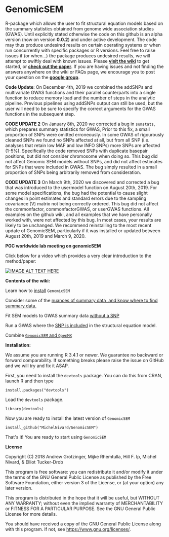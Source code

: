# GenomicSEM

R-package which allows the user to fit structural equation models 
based on the summary statistics obtained from genome wide association studies (GWAS). Until explicitly stated otherwise the code on this github is an alpha version (now on version **0.0.2**) and under active development. The code may thus produce undesired results on certain operating systems or when run concurrently with specific packages or R versions. Feel free to raise issues if (or when...) the package produces undesired results, we will attempt to swiftly deal with known issues. Please  **[visit the wiki](https://github.com/MichelNivard/GenomicSEM/wiki)** to get started, or **[check out the paper](https://www.nature.com/articles/s41562-019-0566-x)**. If you are having issues and not finding the answers anywhere on the wiki or FAQs page, we encourage you to post your question on the **[google group](https://groups.google.com/forum/#!forum/genomic-sem-users)**.

**Code Update**: On December 4th, 2019 we combined the addSNPs and multivariate GWAS functions and their parallel counterparts into a single function to reduce memory load and the number of steps in the analytic pipeline. Previous pipelines using addSNPs output can still be used, but the user will need to be sure to specify the correct arguments for the GWAS functions in the subsequent step. 

**CODE UPDATE 2** On January 8th, 2020 we corrected a bug in `sumstats`, which prepares summary statistics for GWAS, Prior to this fix, a small proportion of SNPs were omitted erroneously. In some GWAS of rigourously cleaned SNPs we found no SNPs affected at all, but from all SNP (i.e. analyses that retain low MAF and low INFO SNPs) more SNPs are affected (1-5%). Specifically the code removed SNPs with duplicate basepair positions, but did not consider chromosome when doing so. This bug did not affect Genomic SEM models without SNPs, and did not affect estimates for SNPs that were included in GWAS. The bug simply resulted in a small proportion of SNPs being arbitrarily removed from consideration.

**CODE UPDATE 3** On March 9th, 2020 we discovered and corrected a bug that was introduced to the usermodel function on August 20th, 2019. For some model specifications, the bug had the potential to cause slight changes in point estimates and standard errors due to the sampling covariance (V) matrix not being correctly ordered. This bug did not affect the commonfactor, commonfactorGWAS, or userGWAS functions. All examples on the github wiki, and all examples that we have personally worked with, were not affected by this bug. In most cases, your results are likely to be unchanged. We recommend reinstalling to the most recent update of GenomicSEM, particularly if it was installed or updated between August 20th, 2019 and March 9, 2020.

**PGC worldwide lab meeting on genomicSEM**

Click below for a video which provides a very clear introduction to the method/paper:

[![IMAGE ALT TEXT HERE](https://img.youtube.com/vi/ECwQS5UD3YM/0.jpg)](https://www.youtube.com/watch?v=ECwQS5UD3YM?t=3m36s)

**Contents of the wiki:**

Learn how to [install](https://github.com/MichelNivard/GenomicSEM/wiki/1.-Installing-GenomicSEM) `GenomicSEM`

Consider some of the [nuances of summary data, and know where to find summary data.](https://github.com/MichelNivard/GenomicSEM/wiki/2.-Important-resources-and-key-information)

Fit SEM models to GWAS summary data [without a SNP](https://github.com/MichelNivard/GenomicSEM/wiki/3.-Models-without-Individual-SNP-effects)

Run a GWAS where the [SNP is included](https://github.com/MichelNivard/GenomicSEM/wiki/4.-Common-Factor-GWAS) in the structural equation model.

Combine [`GenomicSEM` and `OpenMX`](https://github.com/MichelNivard/GenomicSEM/wiki/6.-GenomicSEM-and-OpenMx)

**Installation:**

We assume you are running R 3.4.1 or newer. We guarantee no backward or forward comparability. If something breaks please raise the issue on GitHub and we will try and fix it ASAP. 

First, you need to install the `devtools` package. You can do this from CRAN, launch R and then type

```[r]
install.packages("devtools")
```
Load the `devtools` package.

```[r]
library(devtools)
```

Now you are ready to install the latest version of `GenomicSEM`

```[r]
install_github("MichelNivard/GenomicSEM")
```

That's it! You  are ready to start using `GenomicSEM` 

**License**

Copyright (C) 2018 Andrew Grotzinger, Mijke Rhemtulla, Hill F. Ip, Michel Nivard, & Elliot Tucker-Drob

This program is free software: you can redistribute it and/or modify
it under the terms of the GNU General Public License as published by
the Free Software Foundation, either version 3 of the License, or
(at your option) any later version.

This program is distributed in the hope that it will be useful,
but WITHOUT ANY WARRANTY; without even the implied warranty of
MERCHANTABILITY or FITNESS FOR A PARTICULAR PURPOSE.  See the
GNU General Public License for more details.

You should have received a copy of the GNU General Public License
along with this program.  If not, see <https://www.gnu.org/licenses/>.

